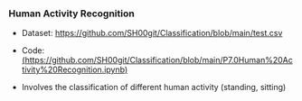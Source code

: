 
### Human Activity Recognition 
- Dataset: https://github.com/SH00git/Classification/blob/main/test.csv
- Code: [(https://github.com/SH00git/Classification/blob/main/P7.0Human%20Activity%20Recognition.ipynb)](https://github.com/SH00git/Classification/blob/main/P7.0Human%20Activity%20Recognition.ipynb)

- Involves the classification of different human activity (standing, sitting)
